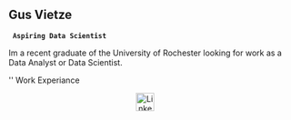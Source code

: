## Gus Vietze

**` Aspiring Data Scientist`**

Im a recent graduate of the University of Rochester looking for work as a Data Analyst or Data Scientist. 

'' Work Experiance 



<!-- Social icons section -->
<p align="center">
  <a href="https://www.linkedin.com/in/gus-vietze-37575a225/"><img width="32px" alt="LinkedIn" title="LinkedIn" src="https://i.imgur.com/yRpa1dQ.png"/></a>
  &#8287;&#8287;&#8287;&#8287;&#8287;
</p>





